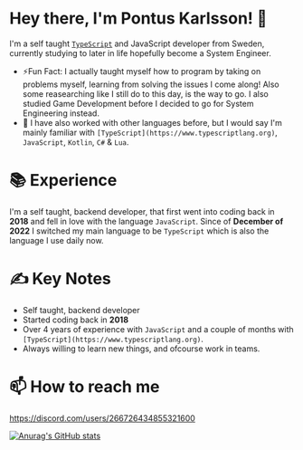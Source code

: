 # Hey there, I'm Pontus Karlsson! 👋

I'm a self taught [`TypeScript`](https://www.typescriptlang.org) and JavaScript developer from Sweden, currently studying to later in life hopefully become a System Engineer.

* ⚡Fun Fact: I actually taught myself how to program by taking on problems myself, learning from solving the issues I come along! Also some reasearching like I still do to this day, is the way to go. I also studied Game Development before I decided to go for System Engineering instead.
* 🤔 I have also worked with other languages before, but I would say I'm mainly familiar with `[TypeScript](https://www.typescriptlang.org)`, `JavaScript`, `Kotlin`, `C#` & `Lua`.

# 📚 Experience 
I'm a self taught, backend developer, that first went into coding back in **2018** and fell in love with the language `JavaScript`. Since of **December of 2022** I switched my main language to be `TypeScript` which is also the language I use daily now.

# ✍ Key Notes
* Self taught, backend developer
* Started coding back in **2018**
* Over 4 years of experience with `JavaScript` and a couple of months with `[TypeScript](https://www.typescriptlang.org)`.
* Always willing to learn new things, and ofcourse work in teams.

# 📫 How to reach me

https://discord.com/users/266726434855321600

[![Anurag's GitHub stats](https://github-readme-stats.vercel.app/api?username=PGamingHD&count_private=true&show_icons=true&theme=radical)](https://github.com/anuraghazra/github-readme-stats)
